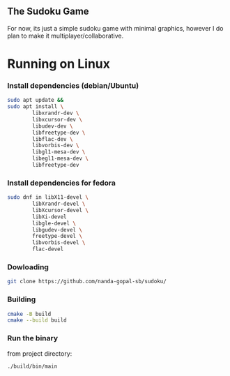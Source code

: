 ## The Sudoku Game
For now, its just a simple sudoku game with minimal graphics, however I do plan to make it multiplayer/collaborative.

# Running on Linux
### Install dependencies (debian/Ubuntu)
```bash
sudo apt update &&
sudo apt install \
        libxrandr-dev \
        libxcursor-dev \
        libudev-dev \
        libfreetype-dev \
        libflac-dev \
        libvorbis-dev \
        libgl1-mesa-dev \
        libegl1-mesa-dev \
        libfreetype-dev
```
### Install dependencies for fedora
```bash 
sudo dnf in libX11-devel \
        libXrandr-devel \
        libXcursor-devel \
        libXi-devel       
        libgle-devel \
        libgudev-devel \
        freetype-devel \
        libvorbis-devel \
        flac-devel         

```
### Dowloading
```bash
git clone https://github.com/nanda-gopal-sb/sudoku/
```

### Building
```bash
cmake -B build
cmake --build build
```
### Run the binary
from project directory:
```
./build/bin/main
```

